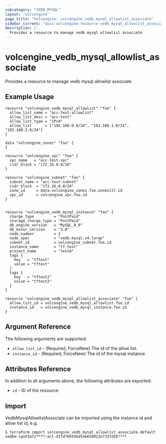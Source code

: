 ```yaml
---
subcategory: "VEDB_MYSQL"
layout: "volcengine"
page_title: "Volcengine: volcengine_vedb_mysql_allowlist_associate"
sidebar_current: "docs-volcengine-resource-vedb_mysql_allowlist_associate"
description: |-
  Provides a resource to manage vedb mysql allowlist associate
---
```

# volcengine_vedb_mysql_allowlist_associate
Provides a resource to manage vedb mysql allowlist associate
## Example Usage
```hcl
resource "volcengine_vedb_mysql_allowlist" "foo" {
  allow_list_name = "acc-test-allowlist"
  allow_list_desc = "acc-test"
  allow_list_type = "IPv4"
  allow_list      = ["192.168.0.0/24", "192.168.1.0/24", "192.168.2.0/24"]
}

data "volcengine_zones" "foo" {
}

resource "volcengine_vpc" "foo" {
  vpc_name   = "acc-test-vpc"
  cidr_block = "172.16.0.0/16"
}

resource "volcengine_subnet" "foo" {
  subnet_name = "acc-test-subnet"
  cidr_block  = "172.16.0.0/24"
  zone_id     = data.volcengine_zones.foo.zones[2].id
  vpc_id      = volcengine_vpc.foo.id
}


resource "volcengine_vedb_mysql_instance" "foo" {
  charge_type         = "PostPaid"
  storage_charge_type = "PostPaid"
  db_engine_version   = "MySQL_8_0"
  db_minor_version    = "3.0"
  node_number         = 2
  node_spec           = "vedb.mysql.x4.large"
  subnet_id           = volcengine_subnet.foo.id
  instance_name       = "tf-test"
  project_name        = "testA"
  tags {
    key   = "tftest"
    value = "tftest"
  }
  tags {
    key   = "tftest2"
    value = "tftest2"
  }
}

resource "volcengine_vedb_mysql_allowlist_associate" "foo" {
  allow_list_id = volcengine_vedb_mysql_allowlist.foo.id
  instance_id   = volcengine_vedb_mysql_instance.foo.id
}
```
## Argument Reference
The following arguments are supported:
* `allow_list_id` - (Required, ForceNew) The id of the allow list.
* `instance_id` - (Required, ForceNew) The id of the mysql instance.

## Attributes Reference
In addition to all arguments above, the following attributes are exported:
* `id` - ID of the resource.



## Import
VedbMysqlAllowlistAssociate can be imported using the instance id and allow list id, e.g.
```
$ terraform import volcengine_vedb_mysql_allowlist_associate.default vedbm-iqnh3a7z****:acl-d1fd76693bd54e658912e7337d5b****
```

